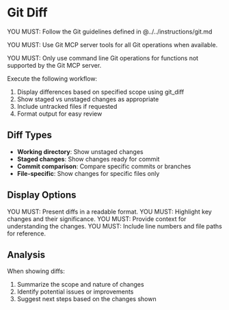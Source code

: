 # Git Diff

YOU MUST: Follow the Git guidelines defined in @../../instructions/git.md

YOU MUST: Use Git MCP server tools for all Git operations when available.

YOU MUST: Only use command line Git operations for functions not supported by the Git MCP server.

Execute the following workflow:

1. Display differences based on specified scope using git_diff
2. Show staged vs unstaged changes as appropriate
3. Include untracked files if requested
4. Format output for easy review

## Diff Types

- **Working directory**: Show unstaged changes
- **Staged changes**: Show changes ready for commit
- **Commit comparison**: Compare specific commits or branches
- **File-specific**: Show changes for specific files only

## Display Options

YOU MUST: Present diffs in a readable format.
YOU MUST: Highlight key changes and their significance.
YOU MUST: Provide context for understanding the changes.
YOU MUST: Include line numbers and file paths for reference.

## Analysis

When showing diffs:

1. Summarize the scope and nature of changes
2. Identify potential issues or improvements
3. Suggest next steps based on the changes shown
